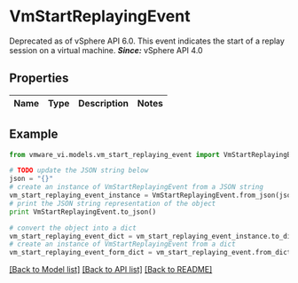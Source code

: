 # VmStartReplayingEvent

Deprecated as of vSphere API 6.0.  This event indicates the start of a replay session on a virtual machine.  ***Since:*** vSphere API 4.0 

## Properties
Name | Type | Description | Notes
------------ | ------------- | ------------- | -------------

## Example

```python
from vmware_vi.models.vm_start_replaying_event import VmStartReplayingEvent

# TODO update the JSON string below
json = "{}"
# create an instance of VmStartReplayingEvent from a JSON string
vm_start_replaying_event_instance = VmStartReplayingEvent.from_json(json)
# print the JSON string representation of the object
print VmStartReplayingEvent.to_json()

# convert the object into a dict
vm_start_replaying_event_dict = vm_start_replaying_event_instance.to_dict()
# create an instance of VmStartReplayingEvent from a dict
vm_start_replaying_event_form_dict = vm_start_replaying_event.from_dict(vm_start_replaying_event_dict)
```
[[Back to Model list]](../README.md#documentation-for-models) [[Back to API list]](../README.md#documentation-for-api-endpoints) [[Back to README]](../README.md)


